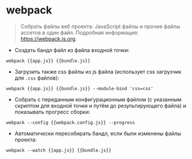 # webpack

> Собрать файлы веб проекта: JavaScript файлы и прочие файлы ассетов в один файл.
> Подробная информация: <https://webpack.js.org>.

- Создать бандл файл из файла входной точки:

`webpack {{app.js}} {{bundle.js}}`

- Загрузить также css файлы из js файла (использует css загрузчик для `.css` файлов):

`webpack {{app.js}} {{bundle.js}} --module-bind 'css=css'`

- Собрать с переданным конфигурационным файлом (с указанным скриптом для входной точки и путём до результирующего файла) и показывать прогресс сборки:

`webpack --config {{webpack.config.js}} --progress`

- Автоматически пересобирать бандл, если были изменены файлы проекта:

`webpack --watch {{app.js}} {{bundle.js}}`
